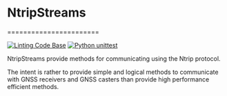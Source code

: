 # NtripStreams
=======================

[![Linting Code Base](https://github.com/stenseng/ntripstreams/actions/workflows/linter.yml/badge.svg)](https://github.com/stenseng/ntripstreams/actions/workflows/linter.yml)
[![Python unittest](https://github.com/stenseng/ntripstreams/actions/workflows/unittest.yml/badge.svg)](https://github.com/stenseng/ntripstreams/actions/workflows/unittest.yml)

NtripStreams provide methods for communicating using the Ntrip protocol.

The intent is rather to provide simple and logical methods to communicate with GNSS receivers and GNSS casters than provide high performance efficient methods.
